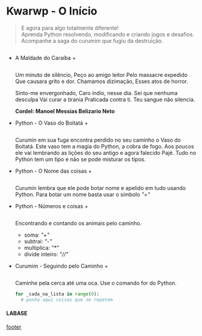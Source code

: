<!---
Open Source program Pynoplia - Copyright © 2024  Carlo Oliveira** <carlo@nce.ufrj.br>,
PDX-License-Identifier:** `GNU General Public License v3.0 or later <http://is.gd/3Udt>`_.
-->
# Kwarwp - O Início
> E agora para algo totalmente diferente! <br>
> Aprenda Python resolvendo, modificando e criando jogos e desafios. <br>
> Acompanhe a saga do curumim que fugiu da destruição.

<img src onerror="__did_got__('aldeia_0.py')"></img>

+ A Maldade do Caraíba +

  <img id="al0" src onerror="__widget__(this.id)"></img>
  
    Um minuto de silêncio,
    Peço ao amigo leitor
    Pelo massacre expedido
    Que causara grito e dor.
    Chamamos dizimação,
    Esses atos de horror.
    
    Sinto-me envergonhado,
    Caro índio, nesse dia.
    Sei que nenhuma desculpa
    Vai curar a tirania
    Praticada contra ti.
    Teu sangue não silencia.

    **Cordel: Manoel Messias Belizario Neto**


+ Python - O Vaso do Boitatá +

  <img id="al1" src onerror="__widget__(this.id)"></img>

    Curumin em sua fuga encontra perdido no seu caminho o Vaso do Boitatá.
    Este vaso tem a magia do Python, a cobra de fogo.
    Aos poucos ele vai lembrando as lições do seu antigo e agora falecido Pajé.
    Tudo no Python tem um tipo e não se pode misturar os tipos.


+ Python - O Nome das coisas +

  <img id="al2" src onerror="__widget__(this.id)"></img>

    Curumin lembra que ele pode botar nome e apelido em tudo usando Python.
    Para botar um nome basta usar o símbolo *"="*


+ Python - Números e coisas +

  <img id="al3" src onerror="__widget__(this.id)"></img>

    Encontrando e contando os animais pelo caminho.
    * soma: *"+"*
    * subtrai: *"-"*
    * multiplica: *"\*"*
    * divide inteiro: *"//"*


+ Curumim - Seguindo pelo Caminho +

  <img id="al4" src onerror="__widget__(this.id)"></img>

    Caminhe pela cerca até uma oca.
    Use o comando for do Python.
    ```python
    for _cada_na_lista in range(0):
      # ponha aqui coisas que se repetem
    ```

#### LABASE
[footer](footer.md ':include')